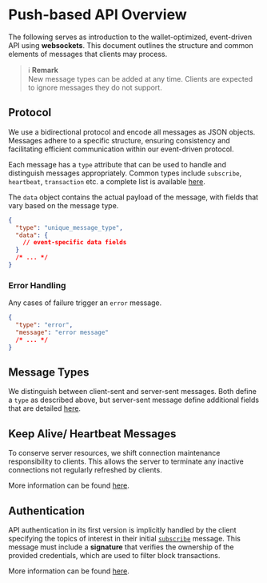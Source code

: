 # Push-based API Overview

The following serves as introduction to the wallet-optimized, event-driven API using **websockets**.
This document outlines the structure and common elements of messages that clients may process.

> ℹ️ **Remark**<br />
> New message types can be added at any time.
> Clients are expected to ignore messages they do not support.

## Protocol

We use a bidirectional protocol and encode all messages as JSON objects. Messages adhere to a specific structure, ensuring consistency and facilitating efficient communication within our event-driven protocol.

Each message has a `type` attribute that can be used to handle and distinguish messages appropriately. Common types include `subscribe`, `heartbeat`, `transaction` etc. a complete list is available [here](./messages/index.md).

The `data` object contains the actual payload of the message, with fields that vary based on the message type.

```json
{
  "type": "unique_message_type",
  "data": {
    // event-specific data fields
  }
  /* ... */
}
```

### Error Handling

Any cases of failure trigger an `error` message.

```json
{
  "type": "error",
  "message": "error message"
  /* ... */
}
```

## Message Types

We distinguish between client-sent and server-sent messages. Both define a `type` as described above, but server-sent message define additional fields that are detailed [here](./messages/index.md).

## Keep Alive/ Heartbeat Messages

To conserve server resources, we shift connection maintenance responsibility to clients. This allows the server to terminate any inactive connections not regularly refreshed by clients.

More information can be found [here](./messages/client/heartbeat.md).

## Authentication

API authentication in its first version is implicitly handled by the client specifying the topics of interest in their initial [`subscribe`](./messages/client/subscribe.md) message. This message must include a **signature** that verifies the ownership of the provided credentials, which are used to filter block transactions.

More information can be found [here](./messages/client/subscribe.md).